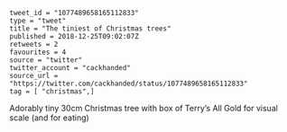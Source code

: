 ```
tweet_id = "1077489658165112833"
type = "tweet"
title = "The tiniest of Christmas trees"
published = 2018-12-25T09:02:07Z
retweets = 2
favourites = 4
source = "twitter"
twitter_account = "cackhanded"
source_url = "https://twitter.com/cackhanded/status/1077489658165112833"
tag = [ "christmas",]
```

Adorably tiny 30cm Christmas tree with box of Terry’s All Gold for visual scale (and for eating)

<p class='image'><img src='https://mnf.m17s.net/2018/12/25/DvQDHxNX0AA7-zl.jpg' alt=''></p>

